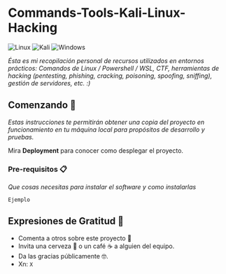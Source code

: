 # Commands-Tools-Kali-Linux-Hacking
  ![Linux](https://img.shields.io/badge/Linux-FCC624?style=for-the-badge&logo=linux&logoColor=black)
  ![Kali](https://img.shields.io/badge/Kali-268BEE?style=for-the-badge&logo=kalilinux&logoColor=white)
  ![Windows](https://img.shields.io/badge/Windows-0078D6?style=for-the-badge&logo=windows&logoColor=white)
  
  
_Ésta es mi recopilación personal de recursos utilizados en entornos prácticos: Comandos de Linux / Powershell / WSL, CTF, herramientas de hacking (pentesting, phishing, cracking, poisoning, spoofing, sniffing), gestión de servidores, etc. :)_

## Comenzando 🚀

_Estas instrucciones te permitirán obtener una copia del proyecto en funcionamiento en tu máquina local para propósitos de desarrollo y pruebas._

Mira **Deployment** para conocer como desplegar el proyecto.


### Pre-requisitos 📋

_Que cosas necesitas para instalar el software y como instalarlas_

```
Ejemplo
```

## Expresiones de Gratitud 🎁

* Comenta a otros sobre este proyecto 📢
* Invita una cerveza 🍺 o un café ☕ a alguien del equipo. 
* Da las gracias públicamente 🤓.
* Xn: `X`

